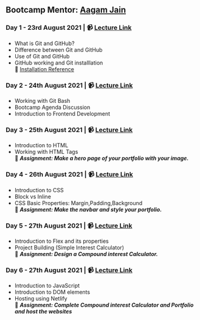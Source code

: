 ## Bootcamp Mentor: [Aagam Jain](https://aagamjain.vercel.app/)

### Day 1 - 23rd August 2021 | 📹 [Lecture Link](https://cutt.ly/gitinstallationday1)  

  * What is Git and GitHub?
  * Difference between Git and GitHub
  * Use of Git and GitHub
  * GitHub working and Git installlation  
📜 [Installation Reference](https://github.com/thesauravkarmakar/GitHub101)

### Day 2 - 24th August 2021 | 📹 [Lecture Link](https://cutt.ly/webdev101day2rec) 

  * Working with Git Bash
  * Bootcamp Agenda Discussion
  * Introduction to Frontend Development  
 
### Day 3 - 25th August 2021 | 📹 [Lecture Link](https://cutt.ly/webdev101day3rec)

  * Introduction to HTML
  * Working with HTML Tags  
  📝 ***Assignment: Make a hero page of your portfolio with your image.***  
  
### Day 4 - 26th August 2021 | 📹 [Lecture Link](https://cutt.ly/webdev101day4rec)  

  * Introduction to CSS
  * Block vs Inline
  * CSS Basic Properties: Margin,Padding,Background  
  📝 ***Assignment: Make the navbar and style your portfolio.***  

### Day 5 - 27th August 2021 | 📹 [Lecture Link](https://cutt.ly/webdev101day5rec)  

  * Introduction to Flex and its properties
  * Project Building (Simple Interest Calculator)  
  📝 ***Assignment: Design a Compound interest Calculator.***   

### Day 6 - 27th August 2021 | 📹 [Lecture Link](https://cutt.ly/webdev101day6rec) 

  * Introduction to JavaScript
  * Introduction to DOM elements
  * Hosting using Netlify  
  📝 ***Assignment: Complete Compound interest Calculator and Portfolio and host the websites***   

